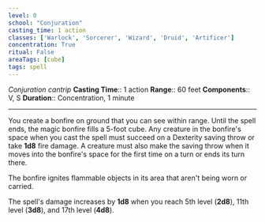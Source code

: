 ```yaml
---
level: 0
school: "Conjuration"
casting_time: 1 action
classes: ['Warlock', 'Sorcerer', 'Wizard', 'Druid', 'Artificer']
concentration: True
ritual: False
areaTags: [cube]
tags: spell
---
```


_Conjuration cantrip_
**Casting Time**:: 1 action
**Range**:: 60 feet
**Components**:: V, S
**Duration**:: Concentration, 1 minute

---

You create a bonfire on ground that you can see within range. Until the spell ends, the magic bonfire fills a 5-foot cube. Any creature in the bonfire's space when you cast the spell must succeed on a Dexterity saving throw or take **1d8** fire damage. A creature must also make the saving throw when it moves into the bonfire's space for the first time on a turn or ends its turn there.

The bonfire ignites flammable objects in its area that aren't being worn or carried.

The spell's damage increases by **1d8** when you reach 5th level (**2d8**), 11th level (**3d8**), and 17th level (**4d8**).



